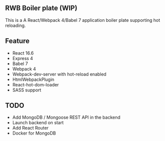 ## RWB Boiler plate (WIP)

This is a A React/Webpack 4/Babel 7 application boiler plate supporting hot reloading.

## Feature
* React 16.6
* Express 4
* Babel 7
* Webpack 4
* Webpack-dev-server with hot-reload enabled
* HtmlWebpackPlugin
* React-hot-dom-loader
* SASS support

## TODO
* Add MongoDB / Mongoose REST API in the backend
* Launch backend on start
* Add React Router
* Docker for MongoDB